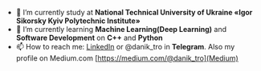 - 🔭 I’m currently study at **National Technical University of Ukraine «Igor Sikorsky Kyiv Polytechnic Institute»**
- 🌱 I’m currently learning **Machine Learning(Deep Learning)** and **Software Development** on **C++** and **Python**
- 📫 How to reach me: [LinkedIn](https://www.linkedin.com/in/daniil-trotsenko-41436b177/) or @danik_tro in **Telegram**. Also my profile on Medium.com [https://medium.com/@danik_tro](Medium)


